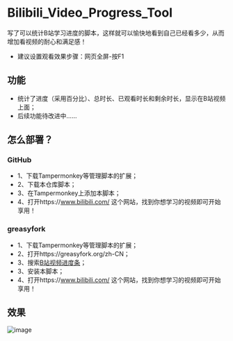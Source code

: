 # Bilibili_Video_Progress_Tool
写了可以统计B站学习进度的脚本，这样就可以愉快地看到自己已经看多少，从而增加看视频的耐心和满足感！
- 建议设置观看效果步骤：网页全屏-按F1

## 功能
- 统计了进度（采用百分比）、总时长、已观看时长和剩余时长，显示在B站视频上面；
- 后续功能待改进中……

## 怎么部署？
### GitHub
  -  1、下载Tampermonkey等管理脚本的扩展；
  -  2、下载本仓库脚本；
  -  3、在Tampermonkey上添加本脚本；
  -  4、打开https://www.bilibili.com/ 这个网站，找到你想学习的视频即可开始享用！
       
### greasyfork
  -  1、下载Tampermonkey等管理脚本的扩展；
  -  2、打开https://greasyfork.org/zh-CN；
  -  3、搜索[B站视频进度条](https://greasyfork.org/zh-CN/scripts/505814-b%E7%AB%99%E8%A7%86%E9%A2%91%E8%BF%9B%E5%BA%A6%E6%9D%A1)；
  -  3、安装本脚本；
  -  4、打开https://www.bilibili.com/ 这个网站，找到你想学习的视频即可开始享用！
    
## 效果
![image](https://github.com/user-attachments/assets/f79d2302-1276-4e94-867a-035f3e2b0381)



